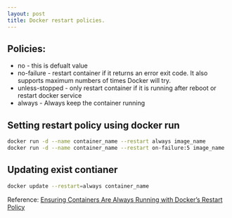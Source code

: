 ```yaml
---
layout: post
title: Docker restart policies.
---
```

## Policies:
* no - this is defualt value
* no-failure - restart container if it returns an error exit code. It also supports maximum numbers of times Docker will try.
* unless-stopped - only restart container if it is running after reboot or restart docker service
* always - Always keep the container running

## Setting restart policy using docker run
```bash
docker run -d --name container_name --restart always image_name
docker run -d --name container_name --restart on-failure:5 image_name
```

## Updating exist contianer
```bash
docker update --restart=always container_name
```
Reference: [Ensuring Containers Are Always Running with Docker’s Restart Policy](https://blog.codeship.com/ensuring-containers-are-always-running-with-dockers-restart-policy/)
